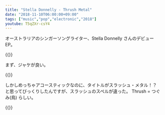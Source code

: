 ```yaml
---
title: "Stella Donnelly - Thrush Metal"
date: "2018-11-10T06:00:00+09:00"
tags: ["music","pop","electronic","2018"]
youtube: T5qZXr-csY4
---
```


オーストラリアのシンガーソングライター、Stella Donnelly さんのデビューEP。

{{<youtube src="T5qZXr-csY4" title="Stella Donnelly - Mechanical Bull">}}

まず、ジャケが良い。

{{<amazon asin="B07B37TMQT" title="Stella Donnelly">}}

しかしめっちゃアコースティックなのに、タイトルがスラッシュ・メタル！？ と思ってびっくりしたんですが、スラッシュのスペルが違った。 Thrush = つぐみ(鳥) らしい。

{{<youtube src="uTWC2B60xkw" title="Stella Donnelly - Mean To Me - CARDINAL SESSIONS">}}


